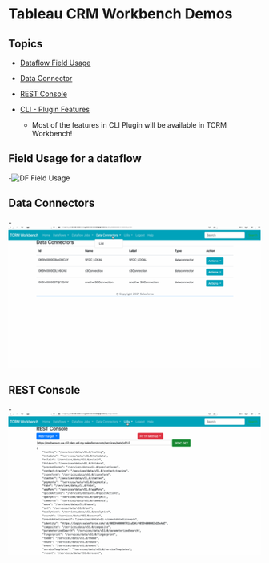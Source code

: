 # Tableau CRM Workbench Demos

## Topics
- [Dataflow Field Usage](#dffu)
- [Data Connector](#dc)
- [REST Console](#restc)

- [CLI - Plugin Features](https://www.salesforceblogger.com/2020/11/17/mohans-sfdx-plugin-for-analytics/)
    - Most of the features in CLI Plugin will be available in TCRM Workbench!


<a name="dffu"></a>
## Field Usage for a dataflow
-![DF Field Usage](img/tcrm-wb-2.gif)


<a name="dc"></a>
## Data Connectors 
-![Data connectors](img/tcrm-wb-dc-1.gif)

<a name="restc"></a>
## REST Console 
-![REST Console](img/tcrm-wb-restc-1.gif)
